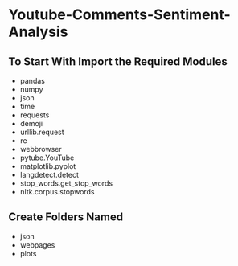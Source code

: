# Youtube-Comments-Sentiment-Analysis

## To Start With Import the Required Modules
* pandas
* numpy
* json
* time
* requests
* demoji
* urllib.request
* re
* webbrowser
* pytube.YouTube
* matplotlib.pyplot
* langdetect.detect
* stop_words.get_stop_words
* nltk.corpus.stopwords

## Create Folders Named
 * json
 * webpages
 * plots
